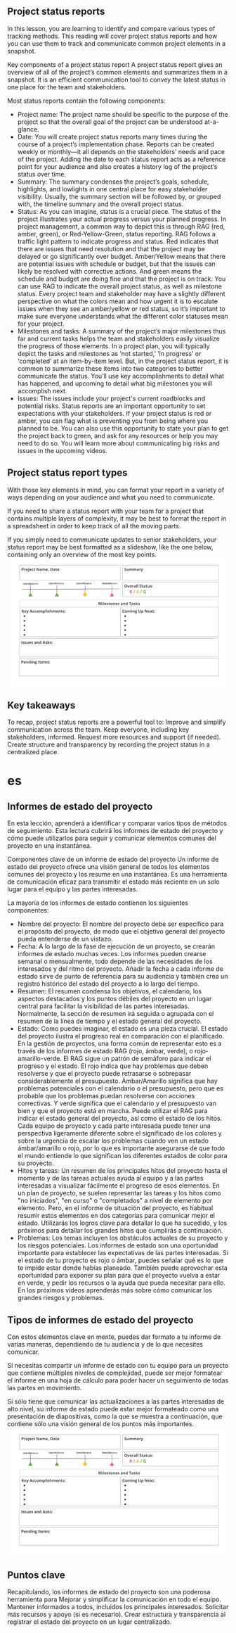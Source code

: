 ## Project status reports
In this lesson, you are learning to identify and compare various types of tracking methods. This reading will cover project status reports and how you can use them to track and communicate common project elements in a snapshot.

Key components of a project status report
A project status report gives an overview of all of the project’s common elements and summarizes them in a snapshot. It is an efficient communication tool to convey the latest status in one place for the team and stakeholders.

Most status reports contain the following components:

- Project name: The project name should be specific to the purpose of the project so that the overall goal of the project can be understood at-a-glance. 
- Date: You will create project status reports many times during the course of a project’s implementation phase. Reports can be created weekly or monthly—it all depends on the stakeholders’ needs and pace of the project. Adding the date to each status report acts as a reference point for your audience and also creates a history log of the project’s status over time. 
- Summary: The summary condenses the project’s goals, schedule, highlights, and lowlights in one central place for easy stakeholder visibility. Usually, the summary section will be followed by, or grouped with, the timeline summary and the overall project status.
- Status: As you can imagine, status is a crucial piece. The status of the project illustrates your actual progress versus your planned progress. In project management, a common way to depict this is through RAG (red, amber, green), or Red-Yellow-Green, status reporting. RAG follows a traffic light pattern to indicate progress and status. Red indicates that there are issues that need resolution and that the project may be delayed or go significantly over budget. Amber/Yellow means that there are potential issues with schedule or budget, but that the issues can likely be resolved with corrective actions. And green means the schedule and budget are doing fine and that the project is on track. You can use RAG to indicate the overall project status, as well as milestone status. Every project team and stakeholder may have a slightly different perspective on what the colors mean and how urgent it is to escalate issues when they see an amber/yellow or red status, so it’s important to make sure everyone understands what the different color statuses mean for your project.
- Milestones and tasks: A summary of the project’s major milestones thus far and current tasks helps the team and stakeholders easily visualize the progress of those elements. In a project plan, you will typically depict the tasks and milestones as ‘not started,’ ‘in progress’ or ‘completed’ at an item-by-item level. But, in the project status report, it is common to summarize these items into two categories to better communicate the status. You’ll use key accomplishments to detail what has happened, and upcoming to detail what big milestones you will accomplish next.
- Issues: The issues include your project's current roadblocks and potential risks. Status reports are an important opportunity to set expectations with your stakeholders. If your project status is red or amber, you can flag what is preventing you from being where you planned to be. You can also use this opportunity to state your plan to get the project back to green, and ask for any resources or help you may need to do so. You will learn more about communicating big risks and issues in the upcoming videos.
## Project status report types 
With those key elements in mind, you can format your report in a variety of ways depending on your audience and what you need to communicate. 

If you need to share a status report with your team for a project that contains multiple layers of complexity, it may be best to format the report in a spreadsheet in order to keep track of all the moving parts. 

If you simply need to communicate updates to senior stakeholders, your status report may be best formatted as a slideshow, like the one below, containing only an overview of the most key points.
![image](./7.-Prokectstatus.jpg)
## Key takeaways
To recap, project status reports are a powerful tool to:
Improve and simplify communication across the team.
Keep everyone, including key stakeholders, informed.
Request more resources and support (if needed).
Create structure and transparency by recording the project status in a centralized place.

# es
## Informes de estado del proyecto
En esta lección, aprenderá a identificar y comparar varios tipos de métodos de seguimiento. Esta lectura cubrirá los informes de estado del proyecto y cómo puede utilizarlos para seguir y comunicar elementos comunes del proyecto en una instantánea.

Componentes clave de un informe de estado del proyecto
Un informe de estado del proyecto ofrece una visión general de todos los elementos comunes del proyecto y los resume en una instantánea. Es una herramienta de comunicación eficaz para transmitir el estado más reciente en un solo lugar para el equipo y las partes interesadas.

La mayoría de los informes de estado contienen los siguientes componentes:

- Nombre del proyecto: El nombre del proyecto debe ser específico para el propósito del proyecto, de modo que el objetivo general del proyecto pueda entenderse de un vistazo. 
- Fecha: A lo largo de la fase de ejecución de un proyecto, se crearán informes de estado muchas veces. Los informes pueden crearse semanal o mensualmente, todo depende de las necesidades de los interesados y del ritmo del proyecto. Añadir la fecha a cada informe de estado sirve de punto de referencia para su audiencia y también crea un registro histórico del estado del proyecto a lo largo del tiempo. 
- Resumen: El resumen condensa los objetivos, el calendario, los aspectos destacados y los puntos débiles del proyecto en un lugar central para facilitar la visibilidad de las partes interesadas. Normalmente, la sección de resumen irá seguida o agrupada con el resumen de la línea de tiempo y el estado general del proyecto.
- Estado: Como puedes imaginar, el estado es una pieza crucial. El estado del proyecto ilustra el progreso real en comparación con el planificado. En la gestión de proyectos, una forma común de representar esto es a través de los informes de estado RAG (rojo, ámbar, verde), o rojo-amarillo-verde. El RAG sigue un patrón de semáforo para indicar el progreso y el estado. El rojo indica que hay problemas que deben resolverse y que el proyecto puede retrasarse o sobrepasar considerablemente el presupuesto. Ámbar/Amarillo significa que hay problemas potenciales con el calendario o el presupuesto, pero que es probable que los problemas puedan resolverse con acciones correctivas. Y verde significa que el calendario y el presupuesto van bien y que el proyecto está en marcha. Puede utilizar el RAG para indicar el estado general del proyecto, así como el estado de los hitos. Cada equipo de proyecto y cada parte interesada puede tener una perspectiva ligeramente diferente sobre el significado de los colores y sobre la urgencia de escalar los problemas cuando ven un estado ámbar/amarillo o rojo, por lo que es importante asegurarse de que todo el mundo entiende lo que significan los diferentes estados de color para su proyecto.
- Hitos y tareas: Un resumen de los principales hitos del proyecto hasta el momento y de las tareas actuales ayuda al equipo y a las partes interesadas a visualizar fácilmente el progreso de esos elementos. En un plan de proyecto, se suelen representar las tareas y los hitos como "no iniciados", "en curso" o "completados" a nivel de elemento por elemento. Pero, en el informe de situación del proyecto, es habitual resumir estos elementos en dos categorías para comunicar mejor el estado. Utilizarás los logros clave para detallar lo que ha sucedido, y los próximos para detallar los grandes hitos que cumplirás a continuación.
- Problemas: Los temas incluyen los obstáculos actuales de su proyecto y los riesgos potenciales. Los informes de estado son una oportunidad importante para establecer las expectativas de las partes interesadas. Si el estado de tu proyecto es rojo o ámbar, puedes señalar qué es lo que te impide estar donde habías planeado. También puede aprovechar esta oportunidad para exponer su plan para que el proyecto vuelva a estar en verde, y pedir los recursos o la ayuda que pueda necesitar para ello. En los próximos vídeos aprenderás más sobre cómo comunicar los grandes riesgos y problemas.
## Tipos de informes de estado del proyecto 
Con estos elementos clave en mente, puedes dar formato a tu informe de varias maneras, dependiendo de tu audiencia y de lo que necesites comunicar. 

Si necesitas compartir un informe de estado con tu equipo para un proyecto que contiene múltiples niveles de complejidad, puede ser mejor formatear el informe en una hoja de cálculo para poder hacer un seguimiento de todas las partes en movimiento. 

Si sólo tiene que comunicar las actualizaciones a las partes interesadas de alto nivel, su informe de estado puede estar mejor formateado como una presentación de diapositivas, como la que se muestra a continuación, que contiene sólo una visión general de los puntos más importantes.
![image](./7.-Prokectstatus.jpg)
## Puntos clave
Recapitulando, los informes de estado del proyecto son una poderosa herramienta para
Mejorar y simplificar la comunicación en todo el equipo.
Mantener informados a todos, incluidos los principales interesados.
Solicitar más recursos y apoyo (si es necesario).
Crear estructura y transparencia al registrar el estado del proyecto en un lugar centralizado.